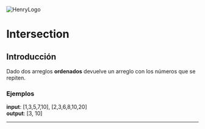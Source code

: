 ![HenryLogo](https://d31uz8lwfmyn8g.cloudfront.net/Assets/logo-henry-white-lg.png)

# Intersection

## Introducción

Dado dos arreglos **ordenados** devuelve un
arreglo con los números que se repiten.

### Ejemplos

**input**: [1,3,5,7,10], [2,3,6,8,10,20]  
**output**: [3, 10]

---

